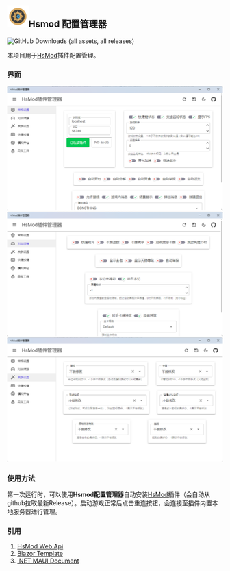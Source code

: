 ## <img src="./HsmodConfiguration/Resources/AppIcon/appicon.png" width = "50" height = "50"/>Hsmod 配置管理器
![GitHub Downloads (all assets, all releases)](https://img.shields.io/github/downloads/Cliencer/HsMod-Configuration/total?style=for-the-badge&label=Github%20Download)

本项目用于[HsMod](https://github.com/Pik-4/HsMod)插件配置管理。
### 界面
![Home](/img/Home.png)
![Home](/img/battle.png)
![Home](/img/skin.png)
### 使用方法
第一次运行时，可以使用**Hsmod配置管理器**自动安装[HsMod](https://github.com/Pik-4/HsMod)插件（会自动从github拉取最新Release）。启动游戏正常后点击重连按钮，会连接至插件内置本地服务器进行管理。
### 引用
1. [HsMod Web Api](https://github.com/Pik-4/HsMod/discussions/122)
2. [Blazor Template](https://github.com/MudBlazor/Templates)
3. [.NET MAUI Document](https://learn.microsoft.com/zh-cn/dotnet/maui/)
